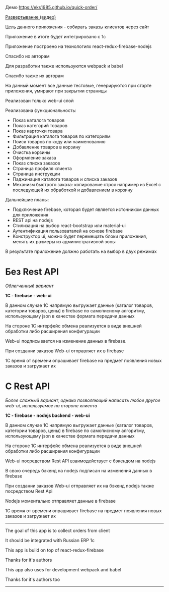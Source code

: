 Демо https://eks1985.github.io/quick-order/

[Развертывание (видео)](https://firebasestorage.googleapis.com/v0/b/quick-order-de84c.appspot.com/o/media%2Fquick-order-deploy.mp4?alt=media&token=3d2d2f15-0b3c-4999-a214-e792f9060ebd)

Цель данного приложения - собирать заказы клиентов через сайт

Приложение в итоге будет интегрировано с 1с

Приложение построено на технологиях react-redux-firebase-nodejs

Спасибо их авторам

Для разработки также используются webpack и babel

Спасибо также их авторам

На данный момент все данные тестовые, генерируются при старте приложения, умирают при закрытии страницы

Реализован только web-ui слой

Реализована функциональность:

 - Показ каталога товаров
 - Показ категорий товаров
 - Показ карточки товара
 - Фильтрация каталога товаров по категориям
 - Поиск товаров по коду или наименованию
 - Добавление товаров в корзину
 - Очистка корзины
 - Оформление заказа
 - Показ списка заказов
 - Страница профиля клиента
 - Страница инструкции
 - Паджинация каталога товаров и списка заказов
 - Механизм быстрого заказа: копирование строк например из Excel с последующей их обработкой и добавлением в корзину

Дальнейшие планы:

 - Подключение firebase, которая будет является источником данных для приложения
 - REST api на nodejs
 - Стилизация на выбор react-bootstrap или material-ui
 - Аутентификация пользоваталей на основе firebase
 - Конструктор ui, можно будет перемещать блоки приложения, менять их размеры из административной зоны


 В результате приложение должно работать на выбор в двух режимах

 Без Rest API
 ===

 *Облегченный вариант*

 **1С - firebase - web-ui**

 В данном случае 1С напрямую выгружает данные (каталог товаров, категории товаров, цены) в firebase по самописному алгоритму, использующему json в качестве формата передачи данных

 На стороне 1С интерфейс обмена реализуется в виде внешней обработки либо расширения конфигурации

 Web-ui подписывается на изменение данных в firebase.

 При создании заказов Web-ui отправляет их в firebase

 1С время от времени опрашивает firebase на предмет появления новых заказов и загружает их

 C Rest API
 ===

 *Более сложный вариант, однако позволяющий написать любое другое web-ui, используемое на стороне клиента*

 **1С - firebase - nodejs backend - web-ui**

 В данном случае 1С напрямую выгружает данные (каталог товаров, категории товаров, цены) в firebase по самописному алгоритму,
 использующему json в качестве формата передачи данных

 На стороне 1С интерфейс обмена реализуется в виде внешней обработки либо расширения конфигурации

 Web-ui посредством Rest API взаимодействует с бэкендом на nodejs

 В свою очередь бэкенд на nodejs подписан на изменения данных в firebase

 При создании заказов Web-ui отправляет их на бэкенд nodejs также посредством Rest Api

 Nodejs моментально отправляет данные в firebase

 1С время от времени опрашивает firebase на предмет появления новых заказов и загружает их

-----

The goal of this app is to collect orders from client

It should be integrated with Russian ERP 1c

This app is build on top of react-redux-firebase

Thanks for it's authors

This app also uses for development webpack and babel

Thanks for it's authors too

------

 
